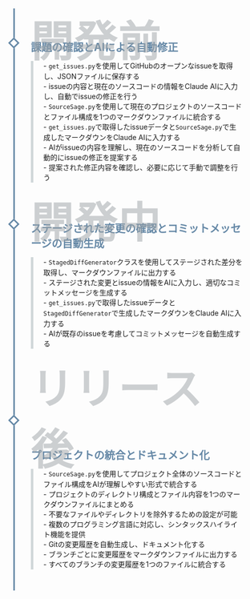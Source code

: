 <style>
.cp_timeline04 {
   position: relative;
   margin: 3em auto;
   padding-bottom: 2em;
}
.cp_timeline04:before {
   position: absolute;
   top: 0px;
   left: 45px;
   width: 3px;
   height: 100%;
   content: '';
   background: #6588A6;
}
.cp_timeline04 .timeline_item {
   margin: 0px 0px 0px 80px;
}
.cp_timeline04 .timeline_item .time_date .time {
   font-family: serif;
   font-size: 6em;
   font-weight: bold;
   position: relative;
   margin: 0;
   letter-spacing: 3px;
   color: rgba(156,162,166,0.5);
}
.cp_timeline04 .timeline_item .time_date .time:before {
   position: absolute;
   top: 50%;
   left: -42px;
   width: 10px;
   height: 10px;
   content: '';
   -webkit-transform: rotate(45deg);
           transform: rotate(45deg);
   border: 3px solid #6588A6;
   background: #fff;
}
.cp_timeline04 .timeline_item .time_date .flag {
   font-size: 1.5em;
   font-weight: bold;
   margin: 0;
   margin-top: -60px;
   color: #6588A6;
}
.cp_timeline04 .timeline_item .desc {
   font-size: 1em;
   line-height: 20px;
   margin-top: 10px;
   padding-left: 20px;
   border-left: 5px solid #D0D7D9;
}
@media only screen and (max-width: 767px) {
   .cp_timeline04:before {
   	left: 15px;
   }
   .cp_timeline04 .timeline_item .time_date .time:before {
   	left: -32px;
   }
   .cp_timeline04 .timeline_item {
   	margin: 0px 0px 0px 40px;
   }
   .cp_timeline04 .timeline_item .desc {
   	padding-left: 0px;
   	border-top: 1px solid #6588A6;
   	border-left: none;
   }
}
</style>

<div class="cp_timeline04">
 <div class="timeline_item">
   <div class="time_date">
     <p class="time">開発前</p>
     <p class="flag">課題の確認とAIによる自動修正</p>
   </div>
   <div class="desc">
     <p>
       - <code>get_issues.py</code>を使用してGitHubのオープンなissueを取得し、JSONファイルに保存する<br>
       - issueの内容と現在のソースコードの情報をClaude AIに入力し、自動でissueの修正を行う<br>
         - <code>SourceSage.py</code>を使用して現在のプロジェクトのソースコードとファイル構成を1つのマークダウンファイルに統合する<br>
         - <code>get_issues.py</code>で取得したissueデータと<code>SourceSage.py</code>で生成したマークダウンをClaude AIに入力する<br>
         - AIがissueの内容を理解し、現在のソースコードを分析して自動的にissueの修正を提案する<br>
         - 提案された修正内容を確認し、必要に応じて手動で調整を行う
     </p>
   </div>
 </div>

 <div class="timeline_item">
   <div class="time_date">
     <p class="time">開発中</p>
     <p class="flag">ステージされた変更の確認とコミットメッセージの自動生成</p>
   </div>
   <div class="desc">
     <p>
       - <code>StagedDiffGenerator</code>クラスを使用してステージされた差分を取得し、マークダウンファイルに出力する<br>
       - ステージされた変更とissueの情報をAIに入力し、適切なコミットメッセージを生成する<br>
         - <code>get_issues.py</code>で取得したissueデータと<code>StagedDiffGenerator</code>で生成したマークダウンをClaude AIに入力する<br>
         - AIが既存のissueを考慮してコミットメッセージを自動生成する<br>
     </p>
   </div>
 </div>

 <div class="timeline_item">
   <div class="time_date">
     <p class="time">リリース後</p>
     <p class="flag">プロジェクトの統合とドキュメント化</p>
   </div>
   <div class="desc">
     <p>
       - <code>SourceSage.py</code>を使用してプロジェクト全体のソースコードとファイル構成をAIが理解しやすい形式で統合する<br>
         - プロジェクトのディレクトリ構成とファイル内容を1つのマークダウンファイルにまとめる<br>
         - 不要なファイルやディレクトリを除外するための設定が可能<br>
         - 複数のプログラミング言語に対応し、シンタックスハイライト機能を提供<br>
       - Gitの変更履歴を自動生成し、ドキュメント化する<br>
         - ブランチごとに変更履歴をマークダウンファイルに出力する<br>
         - すべてのブランチの変更履歴を1つのファイルに統合する<br>
     </p>
   </div>
 </div>
</div>